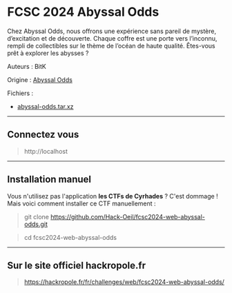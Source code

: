 # FCSC 2024 Abyssal Odds

Chez Abyssal Odds, nous offrons une expérience sans pareil de mystère, d’excitation et de découverte. Chaque coffre est une porte vers l’inconnu, rempli de collectibles sur le thème de l’océan de haute qualité. Êtes-vous prêt à explorer les abysses ?


Auteurs : BitK

Origine : [Abyssal Odds](https://hackropole.fr/fr/challenges/web/fcsc2024-web-abyssal-odds/)


Fichiers :
- [abyssal-odds.tar.xz](abyssal-odds.tar.xz)

-----------
## Connectez vous

> http://localhost

-----------

## Installation manuel
Vous n'utilisez pas l'application **les CTFs de Cyrhades** ? C'est dommage !
Mais voici comment installer ce CTF manuellement :

> git clone https://github.com/Hack-Oeil/fcsc2024-web-abyssal-odds.git

> cd fcsc2024-web-abyssal-odds


-----------

## Sur le site officiel hackropole.fr
> https://hackropole.fr/fr/challenges/web/fcsc2024-web-abyssal-odds/